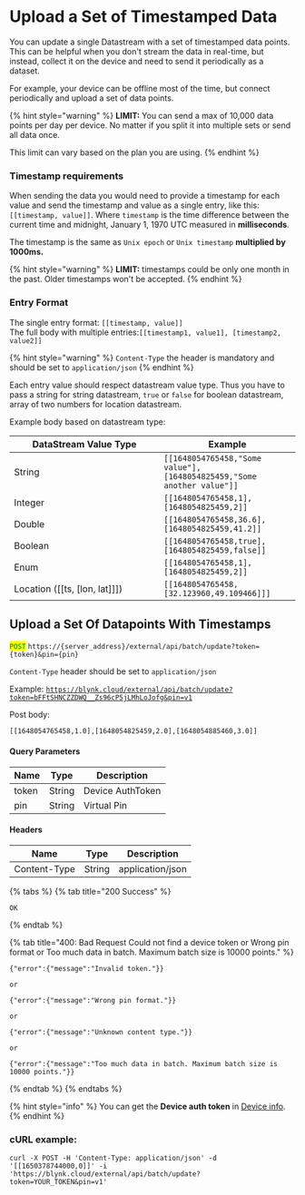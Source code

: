 # Upload a Set of Timestamped Data

You can update a single Datastream with a set of timestamped data points. This can be helpful when you don't stream the data in real-time, but instead, collect it on the device and need to send it periodically as a dataset.

For example, your device can be offline most of the time, but connect periodically and upload a set of data points.

{% hint style="warning" %}
**LIMIT:** You can send a max of 10,000 data points per day per device. No matter if you split it into multiple sets or send all data once.

This limit can vary based on the plan you are using.
{% endhint %}

### Timestamp requirements

When sending the data you would need to provide a timestamp for each value and send the timestamp and value as a single entry, like this: `[[timestamp, value]]`. Where `timestamp` is the time difference between the current time and midnight, January 1, 1970 UTC measured in **milliseconds**.

The timestamp is the same as `Unix epoch` or `Unix timestamp` **multiplied by 1000ms.**

{% hint style="warning" %}
**LIMIT:** timestamps could be only one month in the past. Older timestamps won't be accepted.
{% endhint %}

### Entry Format

The single entry format: `[[timestamp, value]]`\
The full body with multiple entries:`[[timestamp1, value1], [timestamp2, value2]]`

{% hint style="warning" %}
`Content-Type` the header is mandatory and should be set to `application/json`
{% endhint %}

Each entry value should respect datastream value type. Thus you have to pass a string for string datastream, `true` or `false` for boolean datastream, array of two numbers for location datastream.

Example body based on datastream type:

<table><thead><tr><th width="248">DataStream Value Type</th><th>Example</th></tr></thead><tbody><tr><td>String</td><td><code>[[1648054765458,"Some value"],[1648054825459,"Some another value"]]</code></td></tr><tr><td>Integer</td><td><code>[[1648054765458,1],[1648054825459,2]]</code></td></tr><tr><td>Double</td><td><code>[[1648054765458,36.6],[1648054825459,41.2]]</code></td></tr><tr><td>Boolean</td><td><code>[[1648054765458,true],[1648054825459,false]]</code></td></tr><tr><td>Enum</td><td><code>[[1648054765458,1],[1648054825459,2]]</code></td></tr><tr><td>Location ([[ts, [lon, lat]]])</td><td><code>[[1648054765458,[32.123960,49.109466]]]</code></td></tr></tbody></table>

## Upload a Set Of Datapoints With Timestamps

<mark style="color:green;">`POST`</mark> `https://{server_address}/external/api/batch/update?token={token}&pin={pin}`

`Content-Type` header should be set to `application/json`

Example: [`https://blynk.cloud/external/api/batch/update?token=bFFtSHNCZZDWQ__Zs96cP5jLMhLoJofg&pin=v1`](https://blynk.cloud/external/api/batch/update?token=bFFtSHNCZZDWQ\_\_Zs96cP5jLMhLoJofg\&pin=v1)

Post body:

`[[1648054765458,1.0],[1648054825459,2.0],[1648054885460,3.0]]`

#### Query Parameters

| Name  | Type   | Description      |
| ----- | ------ | ---------------- |
| token | String | Device AuthToken |
| pin   | String | Virtual Pin      |

#### Headers

| Name         | Type   | Description      |
| ------------ | ------ | ---------------- |
| Content-Type | String | application/json |

{% tabs %}
{% tab title="200 Success" %}
```
OK
```
{% endtab %}

{% tab title="400: Bad Request Could not find a device token or Wrong pin format or Too much data in batch. Maximum batch size is 10000 points." %}
```
{"error":{"message":"Invalid token."}}

or

{"error":{"message":"Wrong pin format."}}

or

{"error":{"message":"Unknown content type."}}

or

{"error":{"message":"Too much data in batch. Maximum batch size is 10000 points."}}
```
{% endtab %}
{% endtabs %}

{% hint style="info" %}
You can get the **Device auth token** in [Device info](https://bit.ly/BlynkSimpleAuth).
{% endhint %}

### cURL example:

`curl -X POST -H 'Content-Type: application/json' -d '[[1650378744000,0]]' -i 'https://blynk.cloud/external/api/batch/update?token=YOUR_TOKEN&pin=v1'`
